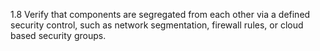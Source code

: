 1.8 Verify that components are segregated from each other via a defined security control, such as network segmentation, firewall rules, or cloud based security groups.